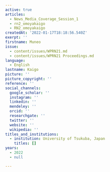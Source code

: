 ```yaml
---
active: true
articles:
  - News_Media_Coverage_Session_1
  - rn2_omoyakaigo
  - RN2_omoyakaigo
createdAt: '2022-01-17T18:18:56.540Z'
exerpt: ''
firstname: Muneo
issue:
  - content/issues/WPRN21.md
  - content/issues/WPRN21 Proceedings.md
language:
  - English
lastname: Kaigo
picture: ''
picture_copyright: ''
reference: ''
social_channels:
  google_scholar: ''
  instagram: ''
  linkedin: ''
  mendeley: ''
  orcid: ''
  researchgate: ''
  twitter: ''
  website: ''
  wikipedia: ''
titles_and_institutions:
  - institution: University of Tsukuba, Japan
    titles: []
years:
  - 2022
  - null

---
```

